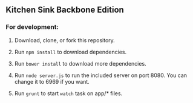 ## Kitchen Sink Backbone Edition

### For development:

1. Download, clone, or fork this repository. 

2. Run `npm install` to download dependencies.

3. Run `bower install` to download more dependencies.

4. Run `node server.js` to run the included server on port 8080. You can change it to 6969 if you want.

4. Run `grunt` to start `watch` task on app/* files.

